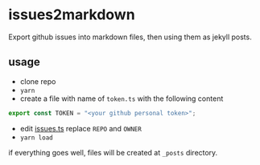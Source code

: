 # issues2markdown

Export github issues into markdown files, then using them as jekyll posts.

## usage

- clone repo
- `yarn`
- create a file with name of `token.ts` with the following content

```ts
export const TOKEN = "<your github personal token>";
```

- edit [issues.ts](./issues.ts) replace `REPO` and `OWNER`
- `yarn load`

if everything goes well, files will be created at `_posts` directory.
